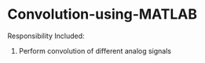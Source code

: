 # Convolution-using-MATLAB
Responsibility Included:
1) Perform convolution of different analog signals
